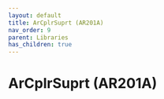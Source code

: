 ```yaml
---
layout: default
title: ArCplrSuprt (AR201A)
nav_order: 9
parent: Libraries
has_children: true
---
```

# ArCplrSuprt (AR201A)

